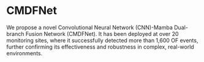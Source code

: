 # CMDFNet
We propose a novel Convolutional Neural Network (CNN)-Mamba Dual-branch Fusion Network (CMDFNet). It has been deployed at over 20 monitoring sites, where it successfully detected more than 1,600 OF events, further confirming its effectiveness and robustness in complex, real-world environments.
